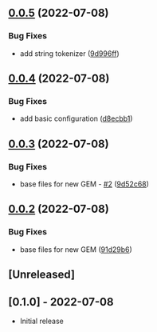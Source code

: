 ## [0.0.5](https://github.com/klueless-io/cmdlet/compare/v0.0.4...v0.0.5) (2022-07-08)


### Bug Fixes

* add string tokenizer ([9d996ff](https://github.com/klueless-io/cmdlet/commit/9d996ff97545617b894d2f29c4500dc44df492b7))

## [0.0.4](https://github.com/klueless-io/cmdlet/compare/v0.0.3...v0.0.4) (2022-07-08)


### Bug Fixes

* add basic configuration ([d8ecbb1](https://github.com/klueless-io/cmdlet/commit/d8ecbb17f61600de3b3f5d8987cc132d6e5ba0b2))

## [0.0.3](https://github.com/klueless-io/cmdlet/compare/v0.0.2...v0.0.3) (2022-07-08)


### Bug Fixes

* base files for new GEM - [#2](https://github.com/klueless-io/cmdlet/issues/2) ([9d52c68](https://github.com/klueless-io/cmdlet/commit/9d52c68acfe98954c456859d40edf7db6e74e044))

## [0.0.2](https://github.com/klueless-io/cmdlet/compare/v0.0.1...v0.0.2) (2022-07-08)


### Bug Fixes

* base files for new GEM ([91d29b6](https://github.com/klueless-io/cmdlet/commit/91d29b6a9fdbfc168610623481a364463c6e5f06))

## [Unreleased]

## [0.1.0] - 2022-07-08

- Initial release
